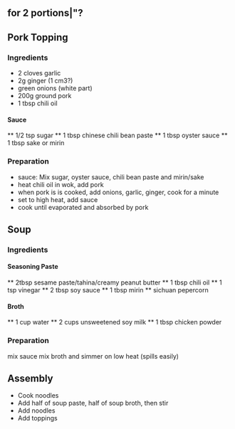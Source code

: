 ## for 2 portions|"?
## Pork Topping
### Ingredients
* 2 cloves garlic
* 2g ginger (1 cm3?)
* green onions (white part)
* 200g ground pork
* 1 tbsp chili oil

#### Sauce
** 1/2 tsp sugar
** 1 tbsp chinese chili bean paste
** 1 tbsp oyster sauce
** 1 tbsp sake or mirin

### Preparation
* sauce: Mix sugar, oyster sauce, chili bean paste and mirin/sake
* heat chili oil in wok, add pork
* when pork is is cooked, add onions, garlic, ginger, cook for a minute
* set to high heat, add sauce
* cook until evaporated and absorbed by pork

## Soup
### Ingredients
#### Seasoning Paste
** 2tbsp sesame paste/tahina/creamy peanut butter
** 1 tbsp chili oil
** 1 tsp vinegar
** 2 tbsp soy sauce
** 1 tbsp mirin
** sichuan pepercorn

#### Broth
** 1 cup water
** 2 cups unsweetened soy milk
** 1 tbsp chicken powder
### Preparation
mix sauce
mix broth and simmer on low heat (spills easily)

## Assembly
* Cook noodles
* Add half of soup paste, half of soup broth, then stir
* Add noodles
* Add toppings